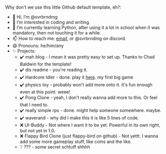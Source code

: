 Why don't we use this little Github default template, eh?:
- 👋 Hi, I’m @svrbrndmg
- 👀 I’m interested in coding and writing.
- 🌱 I’m currently learning Python, after using it a lot in school when it was mandatory, then not touching it for a while.
- 📫 How to reach me: [email](mailto:svrbrndmg@proton.me), or @svrbrndmg on discord.
- 😄 Pronouns: he/him/any
- ✨ Projects:
     - ✔️ mah blog - I mean it was pretty easy to set up. Thanks to Chad Baldwin for the template!
     - ✔️ dis readme - you're reading it.
     - ✔️ Hardcore Idler - done. play it [here](https://svrbrndmg.itch.io/hardcore-idler). my first big game
     - ✔️ physics toy - probably won't add more onto it. it's fun enough even at this point. weee!
     - ✔️ Pong Clone - yeah, I don't really wanna add more to this. Or feel that I need to.
     - ✔️ really simple rps - done. might help someone somewhere. maybe.
     - ✔️ waverand - why did I make this it is like 5 lines of code.
     - ❌ UI-Buddy - Not where I want it to be yet. Powerful in its own right, but not yet in 1.0.
     - ❌ Flappy Bird Clone (just flappy-bird on github)  - Not yettt. I wanna add some more gameplay stuff, like coins and the like.
     - ❔ ??? - some secret schtuff shhhh
